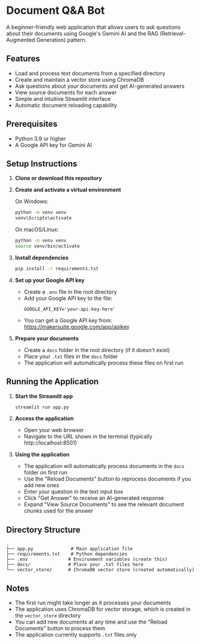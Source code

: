 # Document Q&A Bot

A beginner-friendly web application that allows users to ask questions about their documents using Google's Gemini AI and the RAG (Retrieval-Augmented Generation) pattern.

## Features

- Load and process text documents from a specified directory
- Create and maintain a vector store using ChromaDB
- Ask questions about your documents and get AI-generated answers
- View source documents for each answer
- Simple and intuitive Streamlit interface
- Automatic document reloading capability

## Prerequisites

- Python 3.9 or higher
- A Google API key for Gemini AI

## Setup Instructions

1. **Clone or download this repository**

2. **Create and activate a virtual environment**

   On Windows:

   ```bash
   python -m venv venv
   venv\Scripts\activate
   ```

   On macOS/Linux:

   ```bash
   python -m venv venv
   source venv/bin/activate
   ```

3. **Install dependencies**

   ```bash
   pip install -r requirements.txt
   ```

4. **Set up your Google API key**

   - Create a `.env` file in the root directory
   - Add your Google API key to the file:
     ```
     GOOGLE_API_KEY='your-api-key-here'
     ```
   - You can get a Google API key from: https://makersuite.google.com/app/apikey

5. **Prepare your documents**
   - Create a `docs` folder in the root directory (if it doesn't exist)
   - Place your `.txt` files in the `docs` folder
   - The application will automatically process these files on first run

## Running the Application

1. **Start the Streamlit app**

   ```bash
   streamlit run app.py
   ```

2. **Access the application**

   - Open your web browser
   - Navigate to the URL shown in the terminal (typically http://localhost:8501)

3. **Using the application**
   - The application will automatically process documents in the `docs` folder on first run
   - Use the "Reload Documents" button to reprocess documents if you add new ones
   - Enter your question in the text input box
   - Click "Get Answer" to receive an AI-generated response
   - Expand "View Source Documents" to see the relevant document chunks used for the answer

## Directory Structure

```
.
├── app.py              # Main application file
├── requirements.txt    # Python dependencies
├── .env               # Environment variables (create this)
├── docs/              # Place your .txt files here
└── vector_store/      # ChromaDB vector store (created automatically)
```

## Notes

- The first run might take longer as it processes your documents
- The application uses ChromaDB for vector storage, which is created in the `vector_store` directory
- You can add new documents at any time and use the "Reload Documents" button to process them
- The application currently supports `.txt` files only
